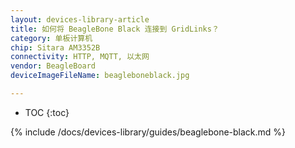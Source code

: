 ```yaml
---
layout: devices-library-article
title: 如何将 BeagleBone Black 连接到 GridLinks？
category: 单板计算机
chip: Sitara AM3352B
connectivity: HTTP, MQTT, 以太网
vendor: BeagleBoard
deviceImageFileName: beagleboneblack.jpg

---
```


* TOC
{:toc}

{% include /docs/devices-library/guides/beaglebone-black.md %}